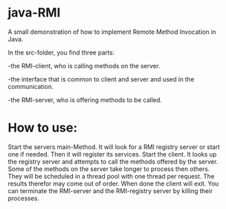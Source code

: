 
# java-RMI

A small demonstration of how to implement Remote Method Invocation in Java.

In the src-folder, you find three parts:

 -the RMI-client, who is calling methods on the server.
 
 -the interface that is common to client and server and used in the communication.
 
-the RMI-server, who is offering methods to be called.

 # How to use:

Start the servers main-Method. It will look for a RMI registry server or start one if needed. Then it will register its services. Start the client. It looks up the registry server and attempts to call the methods offered by the server. Some of the methods on the server take longer to process then others. They will be scheduled in a thread pool with one thread per request. The results therefor may come out of order. When done the client will exit. You can terminate the RMI-server and the RMI-registry server by killing their processes.
